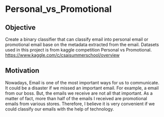 # Personal_vs_Promotional

## Objective
Create a binary classifier that can classify email into personal email or promotional email base on the metadata extracted from the email. 
Datasets used in this project is from kaggle competition Personal vs Promotional.
https://www.kaggle.com/c/csaisummerschool/overview

## Motivation
Nowadays, Email is one of the most important ways for us to communicate. It could be a disaster if we missed an important email. For example, a email from our boss. But, the emails we receive are not all that important. As a matter of fact, more than half of the emails I received are promotional emails from various stores. Therefore, I believe it is very convenient if we could classify our emails with the help of technology.